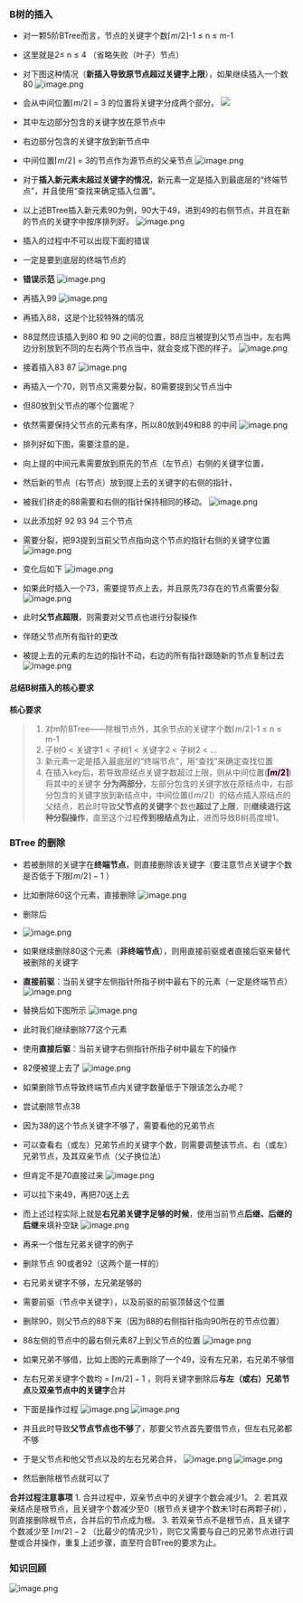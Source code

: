 ### B树的插入
- 对一颗5阶BTree而言，节点的关键字个数$\lceil m/2 \rceil$-1 $\le$ n $\le$ m-1
- 这里就是2$\le$ n $\le$ 4 （省略失败（叶子）节点）
- 对下图这种情况（**新插入导致原节点超过关键字上限**），如果继续插入一个数 80
![image.png](https://iili.io/JfD39Qj.png)
- 会从中间位置$\lceil m/2 \rceil$ = 3  的位置将关键字分成两个部分。
![](https://iili.io/JfD3X87.png)
- 其中左边部分包含的关键字放在原节点中
- 右边部分包含的关键字放到新节点中
- 中间位置$\lceil m/2 \rceil$ = 3的节点作为源节点的父亲节点
![image.png](https://iili.io/JfDFWiv.png)


- 对于**插入新元素未超过关键字的情况**，新元素一定是插入到最底层的“终端节点”，并且使用“查找来确定插入位置”。
- 以上述BTree插入新元素90为例，90大于49，进到49的右侧节点，并且在新的节点的关键字中按序排列好。
![image.png](https://iili.io/JfDKZ2p.png)
- 插入的过程中不可以出现下面的错误
- 一定是要到底层的终端节点的
- **错误示范**
![image.png](https://iili.io/JfDfcwF.png)

- 再插入99
![image.png](https://iili.io/JfDf1na.png)

- 再插入88，这是个比较特殊的情况
- 88显然应该插入到80 和 90 之间的位置，88应当被提到父节点当中，左右两边分别放到不同的左右两个节点当中，就会变成下图的样子。
![image.png](https://iili.io/JfDqMxe.png)
- 接着插入83 87
![image.png](https://iili.io/JfDqZbt.png)


- 再插入一个70，则节点又需要分裂，80需要提到父节点当中
- 但80放到父节点的哪个位置呢？
- 依然需要保持父节点的元素有序，所以80放到49和88 的中间 
![image.png](https://iili.io/JfDqbXn.png)
- 排列好如下图，需要注意的是，
- 向上提的中间元素需要放到原先的节点（左节点）右侧的关键字位置，
- 然后新的节点（右节点）放到提上去的关键字的右侧的指针，
- 被我们挤走的88需要和右侧的指针保持相同的移动。
![image.png](https://iili.io/JfDBukB.png)

- 以此添加好 92 93 94 三个节点
- 需要分裂，把93提到当前父节点指向这个节点的指针右侧的关键字位置
![image.png](https://iili.io/JfDCkoF.png)

- 变化后如下
![image.png](https://iili.io/JfDCgcv.png)

- 如果此时插入一个73，需要提节点上去，并且原先73存在的节点需要分裂
![image.png](https://iili.io/JfDnKiu.png)

- 此时**父节点超限**，则需要对父节点也进行分裂操作
- 伴随父节点所有指针的更改
- 被提上去的元素的左边的指针不动，右边的所有指针跟随新的节点复制过去
![image.png](https://iili.io/JfDnMxt.png)


#### 总结B树插入的核心要求
**核心要求**
> 1. 对m阶BTree——除根节点外，其余节点的关键字个数$\lceil m/2 \rceil$-1 $\le$ n $\le$ m-1
> 2. 子树0 < 关键字1 < 子树1 < 关键字2 < 子树2 < ... 
> 3. 新元素一定是插入最底层的“终端节点”，用“查找”来确定查找位置
> 4. 在插入key后，若导致原结点关键字数超过上限，则从中间位置(<mark style="background: #FFB8EBA6;">**$\lceil m/2 \rceil$</mark>**)将其中的关键字 **分为两部分**，左部分包含的关键字放在原结点中，右部分包含的关键字放到新结点中，中间位置($\lceil m/2 \rceil$）的结点插入原结点的父结点，若此时导致**父节点的关键字**个数也**超过了上限**，则**继续进行这种分裂操作**，直至这个过程**传到根结点为止**，进而导致B树高度增1。




### BTree 的删除
- 若被删除的关键字在**终端节点**，则直接删除该关键字（要注意节点关键字个数是否低于下限$\lceil m/2 \rceil-1$ ）
- 比如删除60这个元素，直接删除
![image.png](https://iili.io/JfDzoJf.png)
- 删除后
- ![image.png](https://iili.io/JfDzMzB.png)

- 如果继续删除80这个元素（**非终端节点**），则用直接前驱或者直接后驱来替代被删除的关键字
- **直接前驱**：当前关键字左侧指针所指子树中最右下的元素（一定是终端节点）
![image.png](https://iili.io/JfDTIM7.png)
- 替换后如下图所示
![image.png](https://iili.io/JfDTiN4.png)

- 此时我们继续删除77这个元素
- 使用**直接后驱**：当前关键字右侧指针所指子树中最左下的操作
- 82便被提上去了
![image.png](https://iili.io/JfDRsDv.png)

- 如果删除节点导致终端节点内关键字数量低于下限该怎么办呢？
- 尝试删除节点38
- 因为38的这个节点关键字不够了，需要看他的兄弟节点
- 可以查看右（或左）兄弟节点的关键字个数，则需要调整该节点、右（或左）兄弟节点，及其双亲节点（父子换位法）
- 但肯定不是70直接过来
![image.png](https://iili.io/JfDl1ob.png)
- 可以拉下来49，再把70送上去
- 而上述过程实际上就是**右兄弟关键字足够的时候**，使用当前节点**后继、后继的后继**来填补空缺
![image.png](https://iili.io/JfD0MIn.png)




- 再来一个借左兄弟关键字的例子
- 删除节点 90或者92（这两个是一样的） 
- 右兄弟关键字不够，左兄弟是够的
- 需要前驱（节点中关键字），以及前驱的前驱顶替这个位置
- 删除90，则父节点的88下来（因为88的右侧指针指向90所在的节点位置）
- 88左侧的节点中的最右侧元素87上到父节点的位置
![image.png](https://iili.io/JfD0kk7.png)

- 如果兄弟不够借，比如上图的元素删除了一个49，没有左兄弟，右兄弟不够借
- 左右兄弟关键字个数均 = $\lceil m/2 \rceil-1$ ，则将关键字删除后**与左（或右）兄弟节点**及**双亲节点中的关键字**合并
- 下面是操作过程
![image.png](https://iili.io/JfDEnN1.png)
![image.png](https://iili.io/JfDEzog.png)
- 并且此时导致**父节点节点也不够**了，那要父节点首先要借节点，但左右兄弟都不够
- 于是父节点和他父节点以及的左右兄弟合并，
![image.png](https://iili.io/JfDEaRI.png)
![image.png](https://iili.io/JfDE1xn.png)

- 然后删除根节点就可以了

**合并过程注意事项**
	1. 合并过程中，双亲节点中的关键字个数会减少1。
	2. 若其双亲结点是根节点，且关键字个数减少至0（根节点关键字个数未1时右两颗子树），则直接删除根节点，合并后的节点成为根。
	3. 若双亲节点不是根节点，且关键字个数减少至 $\lceil m/2 \rceil-2$ （比最少的情况少1），则它又需要与自己的兄弟节点进行调整或合并操作，重复上述步骤，直至符合BTree的要求为止。







### 知识回顾
![image.png](https://iili.io/JfDM2YQ.png)
